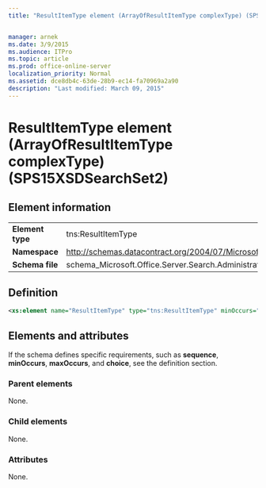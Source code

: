 ```yaml
---
title: "ResultItemType element (ArrayOfResultItemType complexType) (SPS15XSDSearchSet2)"


manager: arnek
ms.date: 3/9/2015
ms.audience: ITPro
ms.topic: article
ms.prod: office-online-server
localization_priority: Normal
ms.assetid: dce8db4c-63de-28b9-ec14-fa70969a2a90
description: "Last modified: March 09, 2015"
---
```


# ResultItemType element (ArrayOfResultItemType complexType) (SPS15XSDSearchSet2)

 
  
## Element information

|||
|:-----|:-----|
|**Element type** <br/> |tns:ResultItemType  <br/> |
|**Namespace** <br/> |http://schemas.datacontract.org/2004/07/Microsoft.Office.Server.Search.Administration  <br/> |
|**Schema file** <br/> |schema_Microsoft.Office.Server.Search.Administration.xsd  <br/> |
   
## Definition

```XML
<xs:element name="ResultItemType" type="tns:ResultItemType" minOccurs="0" maxOccurs="unbounded"></xs:element>

```

## Elements and attributes

If the schema defines specific requirements, such as **sequence**, **minOccurs**, **maxOccurs**, and **choice**, see the definition section. 
  
### Parent elements

None.
  
### Child elements

None.
  
### Attributes

None.
  

